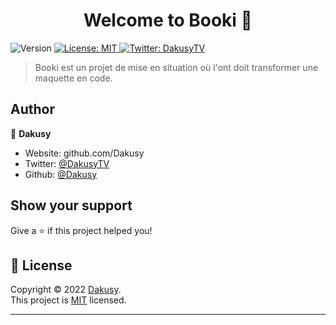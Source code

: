<h1 align="center">Welcome to Booki 👋</h1>
<p>
  <img alt="Version" src="https://img.shields.io/badge/version-0.1-blue.svg?cacheSeconds=2592000" />
  <a href="https://choosealicense.com/licenses/mit/" target="_blank">
    <img alt="License: MIT" src="https://img.shields.io/badge/License-MIT-yellow.svg" />
  </a>
  <a href="https://twitter.com/DakusyTV" target="_blank">
    <img alt="Twitter: DakusyTV" src="https://img.shields.io/twitter/follow/DakusyTV.svg?style=social" />
  </a>
</p>

> Booki est un projet de mise en situation où l'ont doit transformer une maquette en code.

## Author

👤 **Dakusy**

* Website: github.com/Dakusy
* Twitter: [@DakusyTV](https://twitter.com/DakusyTV)
* Github: [@Dakusy](https://github.com/Dakusy)

## Show your support

Give a ⭐️ if this project helped you!

## 📝 License

Copyright © 2022 [Dakusy](https://github.com/Dakusy).<br />
This project is [MIT](https://choosealicense.com/licenses/mit/) licensed.

***